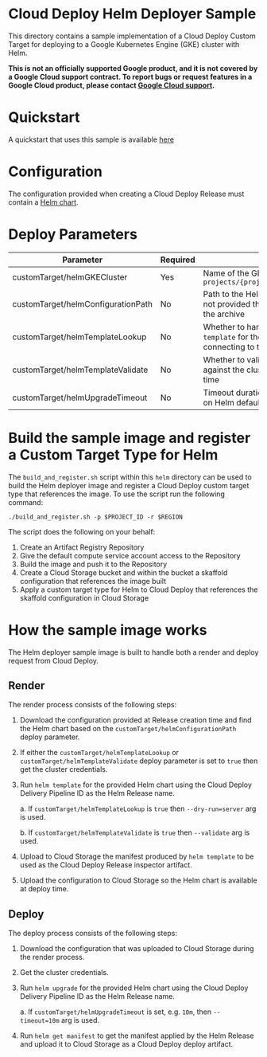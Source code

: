 # Cloud Deploy Helm Deployer Sample
This directory contains a sample implementation of a Cloud Deploy Custom Target for deploying to a Google Kubernetes Engine (GKE) cluster with Helm.

**This is not an officially supported Google product, and it is not covered by a
Google Cloud support contract. To report bugs or request features in a Google
Cloud product, please contact [Google Cloud
support](https://cloud.google.com/support).**

# Quickstart
A quickstart that uses this sample is available [here](./quickstart/QUICKSTART.md)

# Configuration
The configuration provided when creating a Cloud Deploy Release must contain a [Helm chart](https://helm.sh/docs/topics/charts/).

# Deploy Parameters

| Parameter | Required | Description |
| --- | --- | --- |
| customTarget/helmGKECluster| Yes | Name of the GKE cluster the Helm chart is deployed to, e.g. `projects/{project}/locations/{location}/clusters/{cluster}` |
| customTarget/helmConfigurationPath | No | Path to the Helm chart in the Cloud Deploy release archive. If not provided then defaults to `mychart` in the root directory of the archive |
| customTarget/helmTemplateLookup | No | Whether to handle lookup functions when performing `helm template` for the informational release manifest, requires connecting to the cluster at render time |
| customTarget/helmTemplateValidate | No | Whether to validate the manifest produced by `helm template` against the cluster, requires connecting to the cluster at render time |
| customTarget/helmUpgradeTimeout | No | Timeout duration when performing `helm upgrade`, if unset relies on Helm default |

<a name="build"></a>
# Build the sample image and register a Custom Target Type for Helm
The `build_and_register.sh` script within this `helm` directory can be used to build the Helm deployer image and register a Cloud Deploy custom target type that references the image. To use the script run the following command:

```shell
./build_and_register.sh -p $PROJECT_ID -r $REGION
```

The script does the following on your behalf:
1. Create an Artifact Registry Repository
2. Give the default compute service account access to the Repository
3. Build the image and push it to the Repository
4. Create a Cloud Storage bucket and within the bucket a skaffold configuration that references the image built
5. Apply a custom target type for Helm to Cloud Deploy that references the skaffold configuration in Cloud Storage

# How the sample image works
The Helm deployer sample image is built to handle both a render and deploy request from Cloud Deploy.

## Render
The render process consists of the following steps:

1. Download the configuration provided at Release creation time and find the Helm chart based on the `customTarget/helmConfigurationPath` deploy parameter.

2. If either the `customTarget/helmTemplateLookup` or `customTarget/helmTemplateValidate` deploy parameter is set to `true` then get the cluster credentials.

3. Run `helm template` for the provided Helm chart using the Cloud Deploy Delivery Pipeline ID as the Helm Release name.

    a. If `customTarget/helmTemplateLookup` is `true` then `--dry-run=server` arg is used.

    b. If `customTarget/helmTemplateValidate` is `true` then `--validate` arg is used.

4. Upload to Cloud Storage the manifest produced by `helm template` to be used as the Cloud Deploy Release inspector artifact.

5. Upload the configuration to Cloud Storage so the Helm chart is available at deploy time.

## Deploy
The deploy process consists of the following steps:

1. Download the configuration that was uploaded to Cloud Storage during the render process.

2. Get the cluster credentials.

3. Run `helm upgrade` for the provided Helm chart using the Cloud Deploy Delivery Pipeline ID as the Helm Release name.

    a. If `customTarget/helmUpgradeTimeout` is set, e.g. `10m`, then `--timeout=10m` arg is used.

4. Run `helm get manifest` to get the manifest applied by the Helm Release and upload it to Cloud Storage as a Cloud Deploy deploy artifact.
